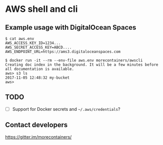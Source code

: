 # AWS shell and cli

## Example usage with DigitalOcean Spaces

```
$ cat aws.env
AWS_ACCESS_KEY_ID=1234...
AWS_SECRET_ACCESS_KEY=ABCD....
AWS_ENDPOINT_URL=https://ams3.digitaloceanspaces.com

$ docker run -it --rm --env-file aws.env morecontainers/awscli
Creating doc index in the background. It will be a few minutes before all documentation is available.
aws> s3 ls
2017-11-05 12:48:32 my-bucket
aws>
```

## TODO

- [ ] Support for Docker secrets and `~/.aws/credentials`?

## Contact developers

https://gitter.im/morecontainers/
